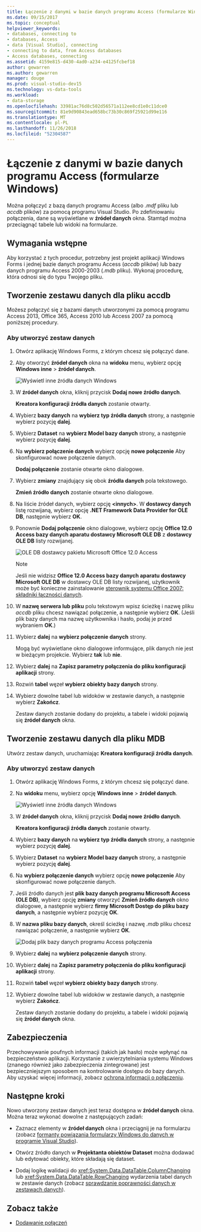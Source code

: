 ```yaml
---
title: Łączenie z danymi w bazie danych programu Access (formularze Windows)
ms.date: 09/15/2017
ms.topic: conceptual
helpviewer_keywords:
- databases, connecting to
- databases, Access
- data [Visual Studio], connecting
- connecting to data, from Access databases
- Access databases, connecting
ms.assetid: 4159e815-d430-4ad0-a234-e4125fcbef18
author: gewarren
ms.author: gewarren
manager: douge
ms.prod: visual-studio-dev15
ms.technology: vs-data-tools
ms.workload:
- data-storage
ms.openlocfilehash: 33981ac76d8c502d56571a112ee8cd1e0c11dce0
ms.sourcegitcommit: 81e9d90843ead658bc73b30c869f25921d99e116
ms.translationtype: MT
ms.contentlocale: pl-PL
ms.lasthandoff: 11/26/2018
ms.locfileid: "52304587"
---
```

# <a name="connect-to-data-in-an-access-database-windows-forms"></a>Łączenie z danymi w bazie danych programu Access (formularze Windows)

Można połączyć z bazą danych programu Access (albo *.mdf* pliku lub *accdb* plików) za pomocą programu Visual Studio. Po zdefiniowaniu połączenia, dane są wyświetlane w **źródeł danych** okna. Stamtąd można przeciągnąć tabele lub widoki na formularze.

## <a name="prerequisites"></a>Wymagania wstępne

Aby korzystać z tych procedur, potrzebny jest projekt aplikacji Windows Forms i jednej bazie danych programu Access (*accdb* plików) lub bazy danych programu Access 2000-2003 (*.mdb* pliku). Wykonaj procedurę, która odnosi się do typu Twojego pliku.

## <a name="creating-the-dataset-for-an-accdb-file"></a>Tworzenie zestawu danych dla pliku accdb

Możesz połączyć się z bazami danych utworzonymi za pomocą programu Access 2013, Office 365, Access 2010 lub Access 2007 za pomocą poniższej procedury.

### <a name="to-create-the-dataset"></a>Aby utworzyć zestaw danych

1.  Otwórz aplikację Windows Forms, z którym chcesz się połączyć dane.

2.  Aby otworzyć **źródeł danych** okna na **widoku** menu, wybierz opcję **Windows inne** > **źródeł danych**.

     ![Wyświetl inne źródła danych Windows](../data-tools/media/viewdatasources.png)

3.  W **źródeł danych** okna, kliknij przycisk **Dodaj nowe źródło danych**.

     **Kreatora konfiguracji źródła danych** zostanie otwarty.

4.  Wybierz **bazy danych** na **wybierz typ źródła danych** strony, a następnie wybierz pozycję **dalej**.

5.  Wybierz **Dataset** na **wybierz Model bazy danych** strony, a następnie wybierz pozycję **dalej**.

6.  Na **wybierz połączenie danych** wybierz opcję **nowe połączenie** Aby skonfigurować nowe połączenie danych.

     **Dodaj połączenie** zostanie otwarte okno dialogowe.

7.  Wybierz **zmiany** znajdujący się obok **źródła danych** pola tekstowego.

     **Zmień źródło danych** zostanie otwarte okno dialogowe.

8.  Na liście źródeł danych, wybierz opcję  **\<innych\>**. W **dostawcy danych** listę rozwijaną, wybierz opcję **.NET Framework Data Provider for OLE DB**, następnie wybierz **OK**.

9. Ponownie **Dodaj połączenie** okno dialogowe, wybierz opcję **Office 12.0 Access bazy danych aparatu dostawcy Microsoft OLE DB** z **dostawcy OLE DB** listy rozwijanej.

     ![OLE DB dostawcy pakietu Microsoft Office 12.0 Access](../data-tools/media/dataoledbprovideroffice12access.png)

     > [!NOTE]
     > Jeśli nie widzisz **Office 12.0 Access bazy danych aparatu dostawcy Microsoft OLE DB** w dostawcy OLE DB listy rozwijanej, użytkownik może być konieczne zainstalowanie [sterownik systemu Office 2007: składniki łączności danych](https://www.microsoft.com/download/confirmation.aspx?id=23734).

9. W **nazwę serwera lub pliku** polu tekstowym wpisz ścieżkę i nazwę pliku *accdb* pliku chcesz nawiązać połączenie, a następnie wybierz **OK**. (Jeśli plik bazy danych ma nazwę użytkownika i hasło, podaj je przed wybraniem **OK**.)

10. Wybierz **dalej** na **wybierz połączenie danych** strony.

     Mogą być wyświetlane okno dialogowe informujące, plik danych nie jest w bieżącym projekcie. Wybierz **tak** lub **nie**.

11. Wybierz **dalej** na **Zapisz parametry połączenia do pliku konfiguracji aplikacji** strony.

12. Rozwiń **tabel** węzeł **wybierz obiekty bazy danych** strony.

13. Wybierz dowolne tabel lub widoków w zestawie danych, a następnie wybierz **Zakończ**.

     Zestaw danych zostanie dodany do projektu, a tabele i widoki pojawią się **źródeł danych** okna.

## <a name="create-the-dataset-for-an-mdb-file"></a>Tworzenie zestawu danych dla pliku MDB

Utwórz zestaw danych, uruchamiając **Kreatora konfiguracji źródła danych**.

### <a name="to-create-the-dataset"></a>Aby utworzyć zestaw danych

1.  Otwórz aplikację Windows Forms, z którym chcesz się połączyć dane.

2.  Na **widoku** menu, wybierz opcję **Windows inne** > **źródeł danych**.

     ![Wyświetl inne źródła danych Windows](../data-tools/media/viewdatasources.png)

3.  W **źródeł danych** okna, kliknij przycisk **Dodaj nowe źródło danych**.

     **Kreatora konfiguracji źródła danych** zostanie otwarty.

4.  Wybierz **bazy danych** na **wybierz typ źródła danych** strony, a następnie wybierz pozycję **dalej**.

5.  Wybierz **Dataset** na **wybierz Model bazy danych** strony, a następnie wybierz pozycję **dalej**.

6.  Na **wybierz połączenie danych** wybierz opcję **nowe połączenie** Aby skonfigurować nowe połączenie danych.

7.  Jeśli źródło danych jest **plik bazy danych programu Microsoft Access (OLE DB)**, wybierz opcję **zmiany** otworzyć **Zmień źródło danych** okno dialogowe, a następnie wybierz **firmy Microsoft Dostęp do pliku bazy danych**, a następnie wybierz pozycję **OK**.

8.  W **nazwa pliku bazy danych**, określ ścieżkę i nazwę *.mdb* pliku chcesz nawiązać połączenie, a następnie wybierz **OK**.

     ![Dodaj plik bazy danych programu Access połączenia](../data-tools/media/dataaddconnectionaccessmdb.png)

9. Wybierz **dalej** na **wybierz połączenie danych** strony.

10. Wybierz **dalej** na **Zapisz parametry połączenia do pliku konfiguracji aplikacji** strony.

11. Rozwiń **tabel** węzeł **wybierz obiekty bazy danych** strony.

12. Wybierz dowolne tabel lub widoków w zestawie danych, a następnie wybierz **Zakończ**.

     Zestaw danych zostanie dodany do projektu, a tabele i widoki pojawią się **źródeł danych** okna.

## <a name="security"></a>Zabezpieczenia

Przechowywanie poufnych informacji (takich jak hasło) może wpłynąć na bezpieczeństwo aplikacji. Korzystanie z uwierzytelniania systemu Windows (znanego również jako zabezpieczenia zintegrowane) jest bezpieczniejszym sposobem na kontrolowanie dostępu do bazy danych. Aby uzyskać więcej informacji, zobacz [ochrona informacji o połączeniu](/dotnet/framework/data/adonet/protecting-connection-information).

## <a name="next-steps"></a>Następne kroki

Nowo utworzony zestaw danych jest teraz dostępna w **źródeł danych** okna. Można teraz wykonać dowolne z następujących zadań:

-   Zaznacz elementy w **źródeł danych** okna i przeciągnij je na formularzu (zobacz [formanty powiązania formularzy Windows do danych w programie Visual Studio](../data-tools/bind-windows-forms-controls-to-data-in-visual-studio.md)).

-   Otwórz źródło danych w **Projektanta obiektów Dataset** można dodawać lub edytować obiekty, które składają się dataset.

-   Dodaj logikę walidacji do <xref:System.Data.DataTable.ColumnChanging> lub <xref:System.Data.DataTable.RowChanging> wydarzenia tabel danych w zestawie danych (zobacz [sprawdzanie poprawności danych w zestawach danych](../data-tools/validate-data-in-datasets.md)).

## <a name="see-also"></a>Zobacz także

- [Dodawanie połączeń](../data-tools/add-new-connections.md)